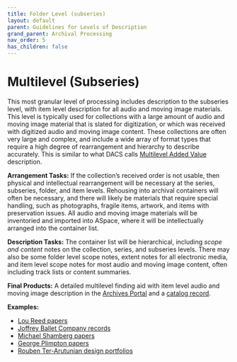 ```yaml
---
title: Folder Level (subseries)
layout: default
parent: Guidelines for Levels of Description
grand_parent: Archival Processing
nav_order: 5
has_children: false
---
```

# Multilevel (Subseries)
This most granular level of processing includes description to the subseries level, with item level description for all audio and moving image materials. This level is typically used for collections with a large amount of audio and moving image material that is slated for digitization, or which was received with digitized audio and moving image content. These collections are often very large and complex, and include a wide array of format types that require a high degree of rearrangement and hierarchy to describe accurately. This is similar to what DACS calls [Multilevel Added Value](https://saa-ts-dacs.github.io/dacs/06_part_I/02_chapter_01.html#requirements-for-multilevel-descriptions) description. 

**Arrangement Tasks:** If the collection’s received order is not usable, then physical and intellectual rearrangement will be necessary at the series, subseries, folder, and item levels. Rehousing into archival containers will often be necessary, and there will likely be materials that require special handling, such as photographs, fragile items, artwork, and items with preservation issues. All audio and moving image materials will be inventoried and imported into ASpace, where it will be intellectually arranged into the container list.  

**Description Tasks:** The container list will be hierarchical, including _scope and content_ notes on the collection, series, and subseries levels. There may also be some folder level scope notes, extent notes for all electronic media, and item level scope notes for most audio and moving image content, often including track lists or content summaries. 

**Final Products:** A detailed multilevel finding aid with item level audio and moving image description in the [Archives Portal](https://archives.nypl.org/) and a [catalog record](https://www.nypl.org/research/research-catalog).

**Examples:**
- [Lou Reed papers](https://archives.nypl.org/mus/24078) 
- [Joffrey Ballet Company records](https://archives.nypl.org/dan/24306)
 - [Michael Shamberg papers](https://archives.nypl.org/mus/25821)
 - [George Plimpton papers](https://archives.nypl.org/mss/24586)
 - [Rouben Ter-Arutunian design portfolios](https://archives.nypl.org/dan/19868)